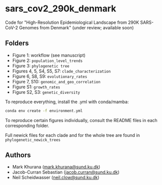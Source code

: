 # sars_cov2_290k_denmark

Code for "High-Resolution Epidemiological Landscape from 290K SARS-CoV-2 Genomes from Denmark" (under review; available soon)

## Folders

* Figure 1: workflow (see manuscript)
* Figure 2: ```population_level_trends```
* Figure 3: ```phylogenetic tree```
* Figures 4, 5, S4, S5, S7: ```clade_characterization```
* Figure 6, S8, S9: ```evolutionary_rates```
* Figure 7, S10: ```genomic_and_geo_correlation```
* Figure S1: ```growth_rates```
* Figure S2, S3: ```genetic_diversity```

To reproduce everything, install the .yml with conda/mamba:

```bash
conda env create -f environment.yml
```

To reproduce certain figures individually, consult the README files in each corresponding folder.

Full newick files for each clade and for the whole tree are found in ```phylogenetic_newick_trees```

## Authors

* Mark Khurana (<mark.khurana@sund.ku.dk>)
* Jacob-Curran Sebastian (<jacob.curran@sund.ku.dk>)
* Neil Scheidwasser (<neil.clow@sund.ku.dk>)
